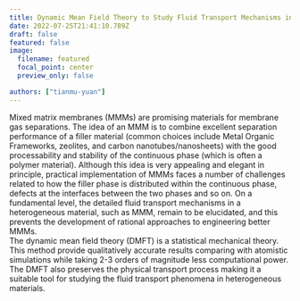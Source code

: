 ```yaml
---
title: Dynamic Mean Field Theory to Study Fluid Transport Mechanisms in Mixed Matrix Membranes
date: 2022-07-25T21:41:10.789Z
draft: false
featured: false
image:
  filename: featured
  focal_point: center
  preview_only: false

authors: ["tianmu-yuan"]
---
```

Mixed matrix membranes (MMMs) are promising materials for membrane gas separations. The idea of an MMM is to combine excellent separation performance of a filler material (common choices include Metal Organic Frameworks, zeolites, and carbon nanotubes/nanosheets) with the good processability and stability of the continuous phase (which is often a polymer material). Although this idea is very appealing and elegant in principle, practical implementation of MMMs faces a number of challenges related to how the filler phase is distributed within the continuous phase, defects at the interfaces between the two phases and so on. On a fundamental level, the detailed fluid transport mechanisms in a heterogeneous material, such as MMM, remain to be elucidated, and this prevents the development of rational approaches to engineering better MMMs.   
The dynamic mean field theory (DMFT) is a statistical mechanical theory. This method provide qualitatively accurate results comparing with atomistic simulations while taking 2-3 orders of magnitude less computational power. The DMFT also preserves the physical transport process making it a suitable tool for studying the fluid transport phenomena in heterogeneous materials. 
